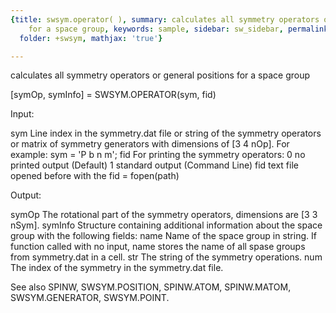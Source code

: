 ```yaml
---
{title: swsym.operator( ), summary: calculates all symmetry operators or general positions
    for a space group, keywords: sample, sidebar: sw_sidebar, permalink: swsym_operator.html,
  folder: +swsym, mathjax: 'true'}

---
```

calculates all symmetry operators or general positions for a space group
 
[symOp, symInfo] = SWSYM.OPERATOR(sym, fid)
 
Input:
 
sym           Line index in the symmetry.dat file or string of the
              symmetry operators or matrix of symmetry generators with
              dimensions of [3 4 nOp].
              For example:
                  sym = 'P b n m';
fid           For printing the symmetry operators:
                  0   no printed output (Default)
                  1   standard output (Command Line)
                  fid text file opened before with the fid = fopen(path)
 
Output:
 
symOp         The rotational part of the symmetry operators, dimensions
              are [3 3 nSym].
symInfo       Structure containing additional information about the space
              group with the following fields:
  name            Name of the space group in string. If function called
                  with no input, name stores the name of all spase groups
                  from symmetry.dat in a cell.
  str             The string of the symmetry operations.
  num             The index of the symmetry in the symmetry.dat file.
 
 
See also SPINW, SWSYM.POSITION, SPINW.ATOM, SPINW.MATOM, SWSYM.GENERATOR,
SWSYM.POINT.
 
